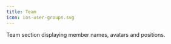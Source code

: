 ```yaml
---
title: Team
icon: ios-user-groups.svg
---
```


Team section displaying member names, avatars and positions.  
